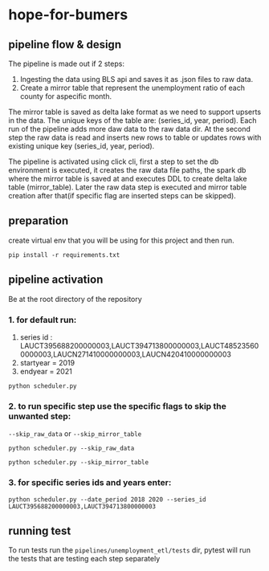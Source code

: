 # hope-for-bumers

## pipeline flow & design
The pipeline is made out if 2 steps:
1. Ingesting the data using BLS api and saves it as .json files to raw data.
2. Create a mirror table that represent the unemployment ratio of each county for aspecific month.

The mirror table is saved as delta lake format as we need to support upserts in the data.
The unique keys of the table are: (series_id, year, period). 
Each run of the pipeline adds more daw data to the raw data dir. At the second step
the raw data is read and inserts new rows to table or updates rows with existing unique key (series_id, year, period).

The pipeline is activated using click cli, first a step to set the db environment is executed,
it creates the raw data file paths, the spark db where the mirror table is saved at and executes 
DDL to create delta lake table (mirror_table).
Later the raw data step is executed and mirror table creation after that(if specific flag are inserted steps can be skipped).

## preparation 
create virtual env that you will be using for this project and then run.
```shell
pip install -r requirements.txt
```

## pipeline activation
Be at the root directory of the repository 
### 1. for default run:
   1. series id : LAUCT395688200000003,LAUCT394713800000003,LAUCT485235600000003,LAUCN271410000000003,LAUCN420410000000003
   2. startyear = 2019 
   3. endyear = 2021
```
python scheduler.py
```

### 2. to run specific step use the specific flags to skip the unwanted step:
`--skip_raw_data` or `--skip_mirror_table`
```
python scheduler.py --skip_raw_data
```
```
python scheduler.py --skip_mirror_table
```

### 3. for specific series ids and years enter:


```
python scheduler.py --date_period 2018 2020 --series_id LAUCT395688200000003,LAUCT394713800000003
```

## running test
To run tests run the `pipelines/unemployment_etl/tests` dir, pytest will run the tests that are testing each step separately 

